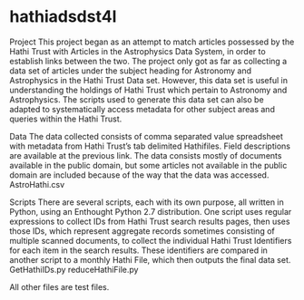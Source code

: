 hathiadsdst4l
=============
Project
This project began as an attempt to match articles possessed by the Hathi Trust with Articles in the Astrophysics Data System, in order to establish links between the two. The project only got as far as collecting a data set of articles under the subject heading for Astronomy and Astrophysics in the Hathi Trust Data set. However, this data set is useful in understanding the holdings of Hathi Trust which pertain to Astronomy and Astrophysics. The scripts used to generate this data set can also be adapted to systematically access metadata for other subject areas and queries within the Hathi Trust.

Data
The data collected consists of comma separated value spreadsheet with metadata from Hathi Trust’s tab delimited Hathifiles. Field descriptions are available at the previous link. The data consists mostly of documents available in the public domain, but some articles not available in the public domain are included because of the way that the data was accessed.
AstroHathi.csv

Scripts
There are several scripts, each with its own purpose, all written in Python, using an Enthought Python 2.7 distribution. One script uses regular expressions to collect IDs from Hathi Trust search results pages, then uses those IDs, which represent aggregate records sometimes consisting of multiple scanned documents, to collect the individual Hathi Trust Identifiers for each item in the search results. These identifiers are compared in another script to a monthly Hathi File, which then outputs the final data set.
GetHathiIDs.py
reduceHathiFile.py

All other files are test files.
